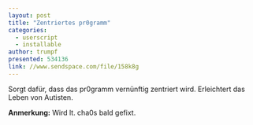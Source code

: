 ```yaml
---
layout: post
title: "Zentriertes pr0gramm"
categories:
  - userscript
  - installable
author: trumpf
presented: 534136
link: //www.sendspace.com/file/158k8g
---
```


Sorgt dafür, dass das pr0gramm vernünftig zentriert wird. Erleichtert das Leben von Autisten.

**Anmerkung:** Wird lt. cha0s bald gefixt.